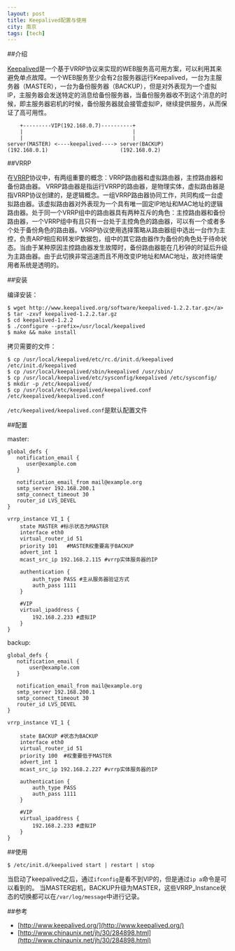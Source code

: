 ```yaml
---
layout: post
title: Keepalived配置与使用
city: 南京
tags: [tech]
---
```


##介绍

[Keepalived]是一个基于VRRP协议来实现的WEB服务高可用方案，可以利用其来避免单点故障。一个WEB服务至少会有2台服务器运行Keepalived，一台为主服务器（MASTER），一台为备份服务器（BACKUP），但是对外表现为一个虚拟IP，主服务器会发送特定的消息给备份服务器，当备份服务器收不到这个消息的时候，即主服务器宕机的时候，备份服务器就会接管虚拟IP，继续提供服务，从而保证了高可用性。

	 	+---------VIP(192.168.0.7)----------+
		|                                   |
	    |                                   |
	server(MASTER) <----keepalived----> server(BACKUP)
	(192.168.0.1)                       (192.168.0.2)


##VRRP

在[VRRP]协议中，有两组重要的概念：VRRP路由器和虚拟路由器，主控路由器和备份路由器。 VRRP路由器是指运行VRRP的路由器，是物理实体，虚拟路由器是指VRRP协议创建的，是逻辑概念。一组VRRP路由器协同工作，共同构成一台虚拟路由器。该虚拟路由器对外表现为一个具有唯一固定IP地址和MAC地址的逻辑路由器。处于同一个VRRP组中的路由器具有两种互斥的角色：主控路由器和备份路由器，一个VRRP组中有且只有一台处于主控角色的路由器，可以有一个或者多个处于备份角色的路由器。VRRP协议使用选择策略从路由器组中选出一台作为主控，负责ARP相应和转发IP数据包，组中的其它路由器作为备份的角色处于待命状态。当由于某种原因主控路由器发生故障时，备份路由器能在几秒钟的时延后升级为主路由器。由于此切换非常迅速而且不用改变IP地址和MAC地址，故对终端使用者系统是透明的。

##安装

编译安装：

	$ wget http://www.keepalived.org/software/keepalived-1.2.2.tar.gz</a>
	$ tar -zxvf keepalived-1.2.2.tar.gz
	$ cd keepalived-1.2.2
	$ ./configure --prefix=/usr/local/keepalived
	$ make && make install

拷贝需要的文件：

	$ cp /usr/local/keepalived/etc/rc.d/init.d/keepalived /etc/init.d/keepalived
	$ cp /usr/local/keepalived/sbin/keepalived /usr/sbin/
	$ cp /usr/local/keepalived/etc/sysconfig/keepalived /etc/sysconfig/
	$ mkdir -p /etc/keepalived/
	$ cp /usr/local/etc/keepalived/keepalived.conf /etc/keepalived/keepalived.conf

`/etc/keepalived/keepalived.conf`是默认配置文件

##配置

master:

	global_defs {
	   notification_email {
	 	  user@example.com
	   }

	   notification_email_from mail@example.org
	   smtp_server 192.168.200.1
	   smtp_connect_timeout 30
	   router_id LVS_DEVEL
	}

	vrrp_instance VI_1 {
	    state MASTER #标示状态为MASTER
	    interface eth0
	    virtual_router_id 51
	    priority 101   #MASTER权重要高于BACKUP
	    advert_int 1
	    mcast_src_ip 192.168.2.115 #vrrp实体服务器的IP

	    authentication {
	        auth_type PASS #主从服务器验证方式
	        auth_pass 1111
	    }

	    #VIP
	    virtual_ipaddress {
	        192.168.2.233 #虚拟IP
	    }
	}

backup:

	global_defs {
	   notification_email {
		   user@example.com
	   }

	   notification_email_from mail@example.org
	   smtp_server 192.168.200.1
	   smtp_connect_timeout 30
	   router_id LVS_DEVEL
	}

	vrrp_instance VI_1 {

	    state BACKUP #状态为BACKUP
	    interface eth0
	    virtual_router_id 51
	    priority 100  #权重要低于MASTER
	    advert_int 1
	    mcast_src_ip 192.168.2.227 #vrrp实体服务器的IP

	    authentication {
	        auth_type PASS
	        auth_pass 1111
	    }

	    #VIP
	    virtual_ipaddress {
	        192.168.2.233 #虚拟IP
	    }
	}

##使用

	$ /etc/init.d/keepalived start | restart | stop

当启动了keepalived之后，通过`ifconfig`是看不到VIP的，但是通过`ip a`命令是可以看到的。 当MASTER宕机，BACKUP升级为MASTER，这些VRRP_Instance状态的切换都可以在`/var/log/message`中进行记录。

##参考

* [http://www.keepalived.org/](http://www.keepalived.org/)     
* [http://www.chinaunix.net/jh/30/284898.html](http://www.chinaunix.net/jh/30/284898.html)     

[Keepalived]: http://www.keepalived.org/ "Keepalived"
[VRRP]: http://en.wikipedia.org/wiki/Virtual_Router_Redundancy_Protocol "Virtual Router Redundancy Protocol"
